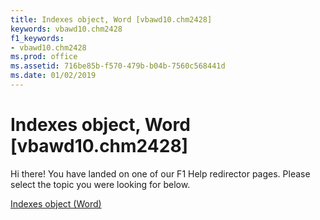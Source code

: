 ```yaml
---
title: Indexes object, Word [vbawd10.chm2428]
keywords: vbawd10.chm2428
f1_keywords:
- vbawd10.chm2428
ms.prod: office
ms.assetid: 716be85b-f570-479b-b04b-7560c568441d
ms.date: 01/02/2019
---
```



# Indexes object, Word [vbawd10.chm2428]

Hi there! You have landed on one of our F1 Help redirector pages. Please select the topic you were looking for below.

[Indexes object (Word)](https://docs.microsoft.com/office/vba/api/Word.indexes)


